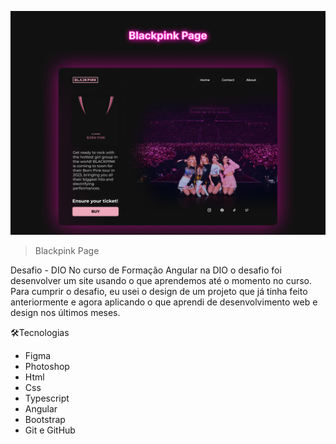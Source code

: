 ![preview](./image-readme.png)                                                                                                              

>Blackpink Page

Desafio  - DIO
No curso de Formação Angular na DIO o desafio foi desenvolver um site usando o que aprendemos até o momento no curso.
Para cumprir o desafio, eu usei o design de um projeto que já tinha feito anteriormente e agora aplicando o que aprendi de desenvolvimento web e design nos últimos meses. 

🛠️Tecnologias
- Figma
- Photoshop
- Html
- Css
- Typescript
- Angular
- Bootstrap
- Git e GitHub

